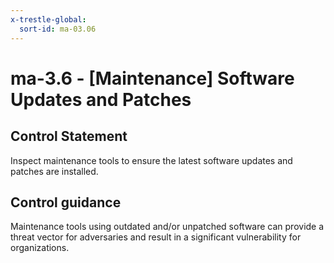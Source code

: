 ```yaml
---
x-trestle-global:
  sort-id: ma-03.06
---
```


# ma-3.6 - \[Maintenance\] Software Updates and Patches

## Control Statement

Inspect maintenance tools to ensure the latest software updates and patches are installed.

## Control guidance

Maintenance tools using outdated and/or unpatched software can provide a threat vector for adversaries and result in a significant vulnerability for organizations.
